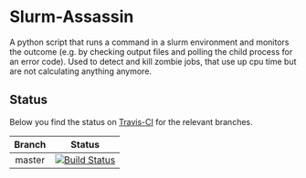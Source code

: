 # Slurm-Assassin

A python script that runs a command in a slurm environment and monitors the outcome (e.g. by checking output files and polling the child process for an error code). Used to detect and kill zombie jobs, that use up cpu time but are not calculating anything anymore.


Status
------

Below you find the status on [Travis-CI](https://travis-ci.org/jcartus/Slurm-Assassin) for the relevant branches.

| Branch   |      Status   | 
|:--------:|:-------------:|
| master   | [![Build Status](https://travis-ci.org/jcartus/Slurm-Assassin.svg?branch=master)](https://travis-ci.org/jcartus/Slurm-Assassin) |
